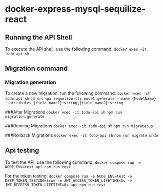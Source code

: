 # docker-express-mysql-sequilize-react

## Running the API Shell

To execute the API shell, use the following command:
`docker exec -it todo-api sh`

## Migration command

### Migration generation

To create a new migration, run the following command:
`docker exec -it todo-api sh`
`cd src`
`npx sequelize-cli model:generate --name {ModelName} --attributes {field_name1}:string,{field_name2}:string`

###Alter Migrations
`docker exec -it todo-api sh`
`npm run migration:generate`

###Running Migrations
`docker exec -it todo-api sh`
`npm run migrate:up`

###Rollback Migrations
`docker exec -it todo-api sh`
`npm run migrate:undo`

## Api testing

To test the API, use the following command:
`docker compose run -e NODE_ENV=test api npm run test`

For the token testing:
`docker compose run -e NODE_ENV=test -e KEEP_TOKEN_TESTING=true -e JWT_ACCESS_TOKEN_LIFETIME=5s -e JWT_REFRESH_TOKEN_LIFETIME=8s api npm run test`
